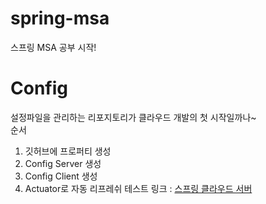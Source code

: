 # spring-msa
스프링 MSA 공부 시작!

# Config
설정파일을 관리하는 리포지토리가 클라우드 개발의 첫 시작일까나~  
순서  
1. 깃허브에 프로퍼티 생성
2. Config Server 생성
3. Config Client 생성
4. Actuator로 자동 리프레쉬 테스트
링크 : [스프링 클라우드 서버](https://github.com/ssisksl77/spring-msa/tree/master/spring-config-server)

